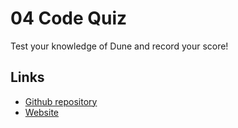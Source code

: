 # 04 Code Quiz
Test your knowledge of Dune and record your score!

## Links
* [Github repository](https://github.com/magedabdelsalam/code-quiz)
* [Website](https://magedabdelsalam.com/code-quiz/index.html)
